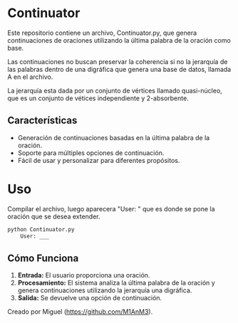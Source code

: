 # Continuator
Este repositorio contiene un archivo, Continuator.py, que genera continuaciones de oraciones utilizando la última palabra de la oración como base.

Las continuaciones no buscan preservar la coherencia si no la jerarquía de las palabras dentro de una digráfica que genera una base de datos, llamada A en el archivo.

La jerarquía esta dada por un conjunto de vértices llamado quasi-núcleo, que es un conjunto de vétices independiente y 2-absorbente.

## Características

- Generación de continuaciones basadas en la última palabra de la oración.
- Soporte para múltiples opciones de continuación. 
- Fácil de usar y personalizar para diferentes propósitos.

# Uso
Compilar el archivo, luego aparecera "User: " que es donde se pone la oración que se desea extender.

```bash
python Continuator.py
    User: ___
```

## Cómo Funciona

1. **Entrada:** El usuario proporciona una oración.
2. **Procesamiento:** El sistema analiza la última palabra de la oración y genera continuaciones utilizando la jerarquía una digráfica.
3. **Salida:** Se devuelve una opción de continuación.

Creado por Miguel (https://github.com/M1AnM3).

